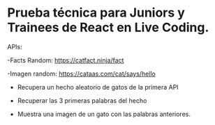 # Prueba técnica para Juniors y Trainees de React en Live Coding.

APIs:

-Facts Random: https://catfact.ninja/fact

-Imagen random: https://cataas.com/cat/says/hello

- Recupera un hecho aleatorio de gatos de la primera API

- Recuperar las 3 primeras palabras del hecho

- Muestra una imagen de un gato con las palabras anteriores.

